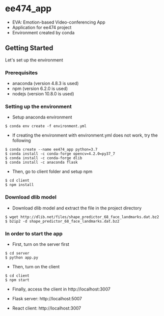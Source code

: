 # ee474_app

- EVA: Emotion-based Video-conferencing App
- Application for ee474 project
- Environment created by conda


## Getting Started

Let's set up the environment

### Prerequisites

- anaconda (version 4.8.3 is used)
- npm (version 6.2.0 is used)
- nodejs (version 10.8.0 is used)

### Setting up the environment
- Setup anaconda environment
```
$ conda env create -f environment.yml
```

- If creating the environment with environment.yml does not work, try the following
```
$ conda create --name ee474_app python=3.7
$ conda install -c conda-forge opencv=4.2.0=py37_7
$ conda install -c conda-forge dlib
$ conda install -c anaconda flask
```

- Then, go to client folder and setup npm
```
$ cd client
$ npm install
```

### Download dlib model
- Download dlib model and extract the file in the project directory
```
$ wget http://dlib.net/files/shape_predictor_68_face_landmarks.dat.bz2
$ bzip2 -d shape_predictor_68_face_landmarks.dat.bz2
```

### In order to start the app
- First, turn on the server first
```
$ cd server
$ python app.py
```
- Then, turn on the client
```
$ cd client
$ npm start
```
- Finally, access the client in http://localhost:3007

- Flask server: http://localhost:5007
- React client: http://localhost:3007
